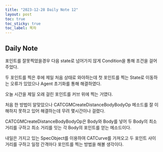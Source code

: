 ```yaml
---
title: "2023-12-28 Daily Note 12"
layout: post
toc: true
toc_sticky: true
toc_label: 목차
---
```


## Daily Note

포인트를 잘못찍었을경우 다음 state로 넘어가지 않게 Condition을 통해 조건을 걸어주었다. 

두 포인트를 찍은 후에 제일 처음 상태로 와야하는데 첫 포인트를 찍는 State로 이동하는 오류가 있었으나 Agent 초기화를 통해 해결하였다.

오늘 시간을 제일 오래 걸린 포인트를 커브 위에 찍는 거였다.

처음 한 방법이 알맞았으나 CATCGMCreateDistanceBodyBodyOp 메소드를 잘 이해하지 못하고 있어 해결하는데 무려 몇시간이나 걸렸다.

CATCGMCreateDistanceBodyBodyOp은 Body와 Body를 넣어 두 Body의 최소 거리를 구하고 최소 거리를 잇는 각 Body의 포인트를 얻는 메소드이다.

내일은 가지고 있는 SpecObject를 이용하여 CATCurve를 가져오고 두 포인트 사이 거리를 구하고 일정 간격마다 포인트를 찍는 방법을 해볼 생각이다.
